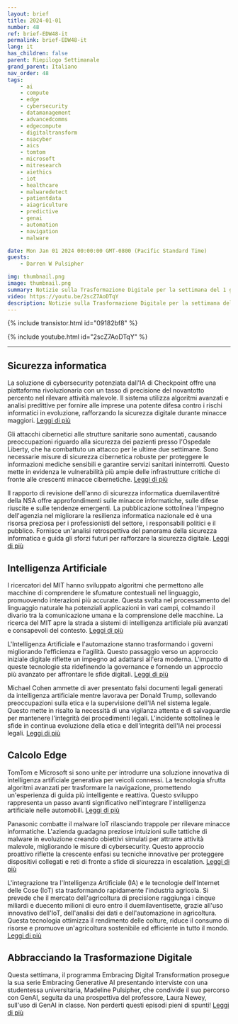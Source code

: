```yaml
---
layout: brief
title: 2024-01-01
number: 48
ref: brief-EDW48-it
permalink: brief-EDW48-it
lang: it
has_children: false
parent: Riepilogo Settimanale
grand_parent: Italiano
nav_order: 48
tags:
    - ai
    - compute
    - edge
    - cybersecurity
    - datamanagement
    - advancedcomms
    - edgecompute
    - digitaltransform
    - nsacyber
    - aics
    - tomtom
    - microsoft
    - mitresearch
    - aiethics
    - iot
    - healthcare
    - malwaredetect
    - patientdata
    - aiagriculture
    - predictive
    - genai
    - automation
    - navigation
    - malware

date: Mon Jan 01 2024 00:00:00 GMT-0800 (Pacific Standard Time)
guests:
    - Darren W Pulsipher

img: thumbnail.png
image: thumbnail.png
summary: Notizie sulla Trasformazione Digitale per la settimana del 1 gennaio 2024, che copre la cybersecurity, l'intelligenza artificiale e l'edge computing. Gli argomenti includono IoT e AI in agricoltura, politici ingannati da allucinazioni generate da AI e attacchi cibernetici rivolti all'assistenza sanitaria.
video: https://youtu.be/2scZ7AoDTqY
description: Notizie sulla Trasformazione Digitale per la settimana del 1 gennaio 2024, che copre la cybersecurity, l'intelligenza artificiale e l'edge computing. Gli argomenti includono IoT e AI in agricoltura, politici ingannati da allucinazioni generate da AI e attacchi cibernetici rivolti all'assistenza sanitaria.
---
```



{% include transistor.html id="09182bf8" %}



{% include youtube.html id="2scZ7AoDTqY" %}


---


## Sicurezza informatica



La soluzione di cybersecurity potenziata dall'IA di Checkpoint offre una piattaforma rivoluzionaria con un tasso di precisione del novantotto percento nel rilevare attività malevole. Il sistema utilizza algoritmi avanzati e analisi predittive per fornire alle imprese una potente difesa contro i rischi informatici in evoluzione, rafforzando la sicurezza digitale durante minacce maggiori. [Leggi di più](https://fortune.com/2023/12/29/ai-cybersecurity-checkpoint/)



Gli attacchi cibernetici alle strutture sanitarie sono aumentati, causando preoccupazioni riguardo alla sicurezza dei pazienti presso l'Ospedale Liberty, che ha combattuto un attacco per le ultime due settimane. Sono necessarie misure di sicurezza cibernetica robuste per proteggere le informazioni mediche sensibili e garantire servizi sanitari ininterrotti. Questo mette in evidenza le vulnerabilità più ampie delle infrastrutture critiche di fronte alle crescenti minacce cibernetiche. [Leggi di più](https://www.kctv5.com/2023/12/30/liberty-hospital-staff-worries-patients-are-jeopardy-if-cyber-security-incident-drags/)



Il rapporto di revisione dell'anno di sicurezza informatica duemilaventitré della NSA offre approfondimenti sulle minacce informatiche, sulle difese riuscite e sulle tendenze emergenti. La pubblicazione sottolinea l'impegno dell'agenzia nel migliorare la resilienza informatica nazionale ed è una risorsa preziosa per i professionisti del settore, i responsabili politici e il pubblico. Fornisce un'analisi retrospettiva del panorama della sicurezza informatica e guida gli sforzi futuri per rafforzare la sicurezza digitale. [Leggi di più](https://www.nsa.gov/Press-Room/Press-Releases-Statements/Press-Release-View/Article/3621654/nsa-publishes-2023-cybersecurity-year-in-review/)

## Intelligenza Artificiale



I ricercatori del MIT hanno sviluppato algoritmi che permettono alle macchine di comprendere le sfumature contestuali nel linguaggio, promuovendo interazioni più accurate. Questa svolta nel processamento del linguaggio naturale ha potenziali applicazioni in vari campi, colmando il divario tra la comunicazione umana e la comprensione delle macchine. La ricerca del MIT apre la strada a sistemi di intelligenza artificiale più avanzati e consapevoli del contesto. [Leggi di più](https://news.mit.edu/2023/leveraging-language-understand-machines-1222)



L'Intelligenza Artificiale e l'automazione stanno trasformando i governi migliorando l'efficienza e l'agilità. Questo passaggio verso un approccio iniziale digitale riflette un impegno ad adattarsi all'era moderna. L'impatto di queste tecnologie sta ridefinendo la governance e fornendo un approccio più avanzato per affrontare le sfide digitali. [Leggi di più](https://federalnewsnetwork.com/commentary/2023/12/navigating-the-era-of-innovation-how-artificial-intelligence-and-automation-are-driving-a-digital-first-government/)



Michael Cohen ammette di aver presentato falsi documenti legali generati da intelligenza artificiale mentre lavorava per Donald Trump, sollevando preoccupazioni sulla etica e la supervisione dell'IA nel sistema legale. Questo mette in risalto la necessità di una vigilanza attenta e di salvaguardie per mantenere l'integrità dei procedimenti legali. L'incidente sottolinea le sfide in continua evoluzione della etica e dell'integrità dell'IA nei processi legali. [Leggi di più](https://www.nbcnews.com/politics/politics-news/michael-cohen-says-unknowingly-submitted-fake-ai-generated-legal-cases-rcna131631)

## Calcolo Edge



TomTom e Microsoft si sono unite per introdurre una soluzione innovativa di intelligenza artificiale generativa per veicoli connessi. La tecnologia sfrutta algoritmi avanzati per trasformare la navigazione, promettendo un'esperienza di guida più intelligente e reattiva. Questo sviluppo rappresenta un passo avanti significativo nell'integrare l'intelligenza artificiale nelle automobili. [Leggi di più](https://www.iottechnews.com/news/2023/dec/19/tomtom-microsoft-unveil-generative-ai-connected-vehicles/)



Panasonic combatte il malware IoT rilasciando trappole per rilevare minacce informatiche. L'azienda guadagna preziose intuizioni sulle tattiche di malware in evoluzione creando obiettivi simulati per attrarre attività malevole, migliorando le misure di cybersecurity. Questo approccio proattivo riflette la crescente enfasi su tecniche innovative per proteggere dispositivi collegati e reti di fronte a sfide di sicurezza in escalation. [Leggi di più](https://www.wired.com/story/panasonic-iot-malware-honeypots/)



L'integrazione tra l'Intelligenza Artificiale (IA) e le tecnologie dell'Internet delle Cose (IoT) sta trasformando rapidamente l'industria agricola. Si prevede che il mercato dell'agricoltura di precisione raggiunga i cinque miliardi e duecento milioni di euro entro il duemilaventisette, grazie all'uso innovativo dell'IoT, dell'analisi dei dati e dell'automazione in agricoltura. Questa tecnologia ottimizza il rendimento delle colture, riduce il consumo di risorse e promuove un'agricoltura sostenibile ed efficiente in tutto il mondo. [Leggi di più](https://iotbusinessnews.com/2023/12/22/53545-the-precision-agriculture-market-to-reach-e-5-2-billion-worldwide-in-2027/)

## Abbracciando la Trasformazione Digitale



Questa settimana, il programma Embracing Digital Transformation prosegue la sua serie Embracing Generative AI presentando interviste con una studentessa universitaria, Madeline Pulsipher, che condivide il suo percorso con GenAI, seguita da una prospettiva del professore, Laura Newey, sull'uso di GenAI in classe. Non perderti questi episodi pieni di spunti! [Leggi di più](https://www.embracingdigital.org)


